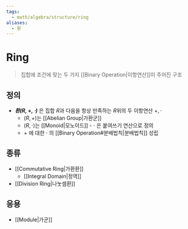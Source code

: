 ```yaml
---
tags:
  - math/algebra/structure/ring
aliases:
  - 환
---
```

# Ring
> 집합에 조건에 맞는 두 가지 [[Binary Operation|이항연산]]이 주어진 구조
## 정의 
+ ***환$(R, +, \cdot)$*** 은 집합 $R$과 다음을 항상 만족하는 $R$위의 두 이항연산 $+, \cdot$
	+ $(R, +)$는 [[Abelian Group|가환군]]
	+ $(R,\cdot)$는 [[Monoid|모노이드]] - $\cdot$ 은 붙여쓰기 연산으로 정의
	+ $+$ 에 대한 $\cdot$ 의 [[Binary Operation#분배법칙|분배법칙]] 성립
## 종류
+ [[Commutative Ring|가환환]]
	+ [[Integral Domain|정역]]
+ [[Division Ring|나눗셈환]]
## 응용
+ [[Module|가군]]